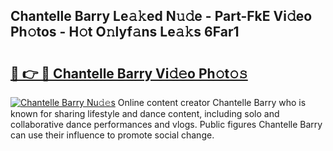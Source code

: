 ## Chantelle Barry Le𝚊𝚔ed N𝚞𝚍e - Part-FkE Vi𝚍eo Ph𝚘tos - H𝚘t O𝚗lyf𝚊ns Le𝚊𝚔s 6Far1

# <h2><a href="http://hf58u3.feru.top/?c=Chantelle+Barry">🔗 👉 🔴 Chantelle Barry Vi𝚍𝚎o Ph𝚘t𝚘𝚜</a></h2>

[![Chantelle Barry Nu𝚍𝚎s](https://i.imgur.com/0TWrTi3.gif)](http://hf58u3.feru.top/?c=Chantelle+Barry)
Online content creator Chantelle Barry who is known for sharing lifestyle and dance content, including solo and collaborative dance performances and vlogs. Public figures Chantelle Barry can use their influence to promote social change. 
